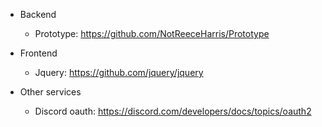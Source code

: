 
- Backend
  - Prototype: https://github.com/NotReeceHarris/Prototype

- Frontend
  - Jquery: https://github.com/jquery/jquery

- Other services
  - Discord oauth: https://discord.com/developers/docs/topics/oauth2
